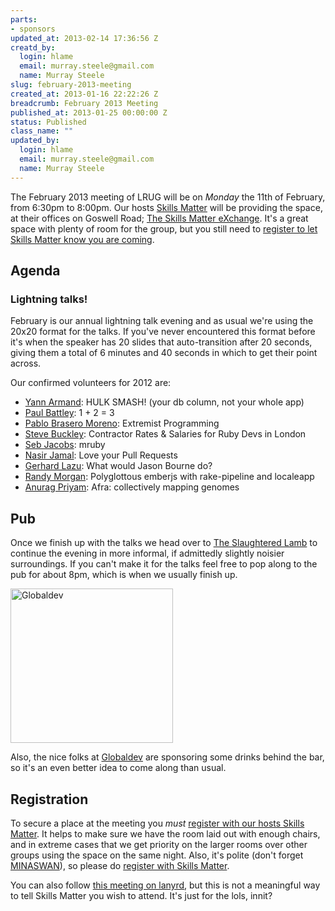 ```yaml
--- 
parts: 
- sponsors
updated_at: 2013-02-14 17:36:56 Z
creatd_by: 
  login: hlame
  email: murray.steele@gmail.com
  name: Murray Steele
slug: february-2013-meeting
created_at: 2013-01-16 22:22:26 Z
breadcrumb: February 2013 Meeting
published_at: 2013-01-25 00:00:00 Z
status: Published
class_name: ""
updated_by: 
  login: hlame
  email: murray.steele@gmail.com
  name: Murray Steele
---
```


The February 2013 meeting of LRUG will be on *Monday* the 11th of February, from 6:30pm to 8:00pm.  Our hosts [Skills Matter](http://skillsmatter.com/) will be providing the space, at their offices on Goswell Road; [The Skills Matter eXchange](http://skillsmatter.com/location-details/design-architecture/484/96).  It's a great space with plenty of room for the group, but you still need to <a href="#feb13registration">register to let Skills Matter know you are coming</a>.

Agenda
------

### Lightning talks!

February is our annual lightning talk evening and as usual we're using the 20x20 format for the talks.  If you've never encountered this format before it's when the speaker has 20 slides that auto-transition after 20 seconds, giving them a total of 6 minutes and 40 seconds in which to get their point across.

Our confirmed volunteers for 2012 are:

* [Yann Armand](http://blog.harakys.com/): HULK SMASH! (your db column, not your whole app)
* [Paul Battley](http://po-ru.com/): 1 + 2 = 3
* [Pablo Brasero Moreno](http://pablobm.com/): Extremist Programming
* [Steve Buckley](http://twitter.com/StevieBuckley): Contractor Rates & Salaries for Ruby Devs in London
* [Seb Jacobs](http://sebjacobs.com/): mruby
* [Nasir Jamal](http://twitter.com/_nasj): Love your Pull Requests
* [Gerhard Lazu](http://gerhardlazu.com/): What would Jason Bourne do?
* [Randy Morgan](https://github.com/randym): Polyglottous emberjs with rake-pipeline and localeapp
* [Anurag Priyam](https://github.com/yeban): Afra: collectively mapping genomes

Pub
---

Once we finish up with the talks we head over to [The Slaughtered Lamb](http://www.theslaughteredlambpub.com/) to continue the evening in more informal, if admittedly slightly noisier surroundings.  If you can't make it for the talks feel free to pop along to the pub for about 8pm, which is when we usually finish up.

[<image src="http://assets.lrug.org/images/globaldev_logo_medium.png" width="260" height="247" alt="Globaldev" title="Globaldev Logo"/>](http://www.globaldev.co.uk/)

Also, the nice folks at [Globaldev](http://www.globaldev.co.uk/) are sponsoring some drinks behind the bar, so it's an even better idea to come along than usual.

Registration <a name="feb13registration">&nbsp;</a>
---------------------------------------------------

To secure a place at the meeting you *must* [register with our hosts Skills Matter](http://skillsmatter.com/event-details/home/lrug-lightening-talks).  It helps to make sure we have the room laid out with enough chairs, and in extreme cases that we get priority on the larger rooms over other groups using the space on the same night.  Also, it's polite (don't forget [MINASWAN](http://oreilly.com/ruby/excerpts/ruby-learning-rails/ruby-glossary.html#I_indexterm_d1e32036)), so please do [register with Skills Matter](http://skillsmatter.com/event-details/home/lrug-lightening-talks).

You can also follow [this meeting on lanyrd](http://lanyrd.com/2013/lrug-february/), but this is not a meaningful way to tell Skills Matter you wish to attend.  It's just for the lols, innit?
